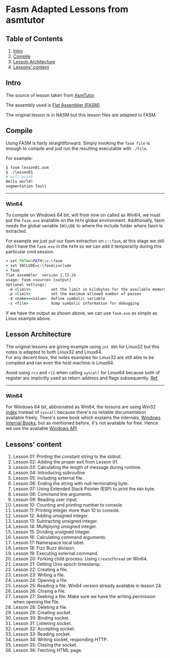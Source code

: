 # Fasm Adapted Lessons from asmtutor

## Table of Contents

1. [Intro](#intro)
2. [Compile](#compile)
3. [Lesson Architecture](#lesson-architecture)
4. [Lessons' content](#lessons-content)

## Intro

The source of lesson taken from [AsmTutor][asmtutor].

The assembly used is [Flat Assembler (FASM)][fasmSite]

The original lesson is in NASM but this lesson files are adapted to FASM.

## Compile

Using FASM is fairly straightforward. Simply invoking the `fasm file`
is enough to compile and just run the resulting executable with `./file`.

For example:

```bash
$ fasm lesson01.asm
$ ./lesson01
# will print
Hello world!
segmentation fault
```

----
### Win64
To compile on Windows 64 bit, will from now on called as Win64, we must put the
`fasm.exe` available on the `PATH` global environment. Additionally, fasm needs
the global variable `INCLUDE` to where the include folder where fasm is extracted.  

For example we just put our fasm extraction on `c:\fasm`, at this stage we still
don't have the `fasm.exe` in the `PATH` so we can add it temporarily during
this particular cmd session.

```cmd
> set PATH=%PATH%;c:\fasm
> set INCLUDE=c:\fasm\include
> fasm
flat assembler  version 1.73.24
usage: fasm <source> [output]
optional settings:
 -m <limit>         set the limit in kilobytes for the available memory
 -p <limit>         set the maximum allowed number of passes
 -d <name>=<value>  define symbolic variable
 -s <file>          dump symbolic information for debugging
```

If we have the output as shown above, we can use `fasm.exe` as simple as
Linux example above.

## Lesson Architecture

The original lessons are giving example using `int 80h` for Linux32 but
this notes is adapted to both Linux32 and Linux64.  
For any decent linux, the notes examples for Linux32 are still able to
be compiled and ran even the host machine is Linux64.

Avoid using `rcx` and `r11` when calling `syscall` for Linux64 because
both of register are implicitly used as return address and flags subsequently.
[Ref][so-answer-rcx].

----
### Win64
For Windows 64 bit, abbreviated as Win64, the lessons are using Win32 [index][win32-api-index]
instead of `syscall` because there's no reliable documentation available
freely. There's some book which explains the internals, [Windows Internal Books][win-internal],
but as mentioned before, it's not available for free. Hence we use the
available [Windows API][win32-api-index].

## Lessons' content

1. Lesson 01: Printing the constant string to the stdout.
2. Lesson 02: Adding the proper exit from Lesson 01.
3. Lesson 03: Calculating the length of message during runtime.
4. Lesson 04: Introducing subroutine.
5. Lesson 05: Including external file.
6. Lesson 06: Ending the string with null-terminating byte.
7. Lesson 07: Using Extended Stack Pointer (ESP) to print the `0Ah` byte.
8. Lesson 08: Command line arguments.
9. Lesson 09: Reading user input
10. Lesson 10: Counting and printing number to console.
11. Lesson 11: Printing integer more than 10 to console.
12. Lesson 12: Adding unsigned integer.
13. Lesson 13: Subtracting unsigned integer.
14. Lesson 14: Multiplying unsigned integer.
15. Lesson 15: Dividing unsigned integer.
16. Lesson 16: Calculating command arguments.
17. Lesson 17: Namespace local label.
18. Lesson 18: Fizz Buzz division.
19. Lesson 19: Executing external command.
20. Lesson 20: Forking child process. Using `CreateThread` on Win64.
21. Lesson 21: Getting Unix epoch timestamp.
22. Lesson 22: Creating a file.
23. Lesson 23: Writing a file.
24. Lesson 24: Opening a file.
25. Lesson 25: Reading a file. Win64 version already available in lesson 24.
26. Lesson 26: Closing a file.
27. Lesson 27: Seeking a file. Make sure we have the writing permission when opening the file.
28. Lesson 28: Deleting a file.
29. Lesson 29: Creating socket.
30. Lesson 30: Binding socket.
31. Lesson 31: Listening socket.
32. Lesson 32: Accepting socket.
33. Lesson 33: Reading socket.
34. Lesson 34: Writing socket, responding HTTP.
35. Lesson 35: Closing the socket.
36. Lesson 36: Fetching HTML page.

[asmtutor]: https://asmtutor.com
[fasmSite]: https://flatassembler.net
[so-answer-rcx]: https://stackoverflow.com/a/50571366
[win32-api-index]: https://docs.microsoft.com/en-us/windows/win32/apiindex/windows-api-list
[win-internal]: https://docs.microsoft.com/en-us/sysinternals/resources/windows-internals
